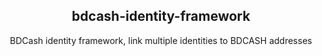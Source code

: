 <h2 style="text-align: center;"><strong>bdcash-identity-framework</strong></h2>

<p style="text-align: center;">BDCash identity framework, link multiple identities to BDCASH addresses</p>

